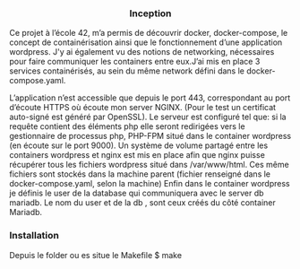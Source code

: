 <h3 align="center">Inception</h3>

<!-- ABOUT THE PROJECT -->

Ce projet à l’école 42, m’a permis de découvrir docker, docker-compose, le concept de containérisation ainsi que le fonctionnement d’une application wordpress. J'y ai également vu des notions de networking, nécessaires pour faire communiquer les containers entre eux.J’ai mis en place 3 services containérisés, au sein du même network défini dans le docker-compose.yaml.

L’application n’est accessible que depuis le port 443, correspondant au port d’écoute HTTPS où écoute mon server NGINX. (Pour le test un certificat auto-signé est généré par OpenSSL). Le serveur est configuré tel que: si la requête contient des éléments php elle seront redirigées vers le gestionnaire de processus php, PHP-FPM situé dans le container wordpress (en écoute sur le port 9000). Un système de volume partagé entre les containers wordpress et nginx est mis en place afin que nginx puisse récupérer tous les fichiers wordpress situé dans /var/www/html. Ces même fichiers sont stockés dans la machine parent (fichier renseigné dans le docker-compose.yaml, selon la machine) Enfin dans le container wordpress je définis le user de la database qui communiquera avec le server db mariadb. Le nom du user et de la db , sont ceux créés du côté container Mariadb.

### Installation
Depuis le folder ou es situe le Makefile
$ make
